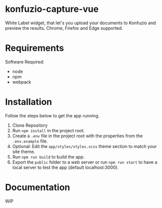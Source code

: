 # konfuzio-capture-vue

White Label widget, that let's you upload your documents to Konfuzio and preview the results. Chrome, Firefox and Edge supported.

# **Requirements**

Software Required:

- node
- npm
- webpack​

# **Installation**

Follow the steps below to get the app running.

1. Clone Repository
2. Run `npm install` in the project root.
3. Create a `.env` file in the project root with the properties from the `.env.example` file.
4. Optional: Edit the `app/styles/styles.scss` theme section to match your site theme.
5. Run `npm run build` to build the app.
6. Export the `public` folder to a web server or run `npm run start` to have a local server to test the app (default localhost:3000).

# **Documentation**

WIP
